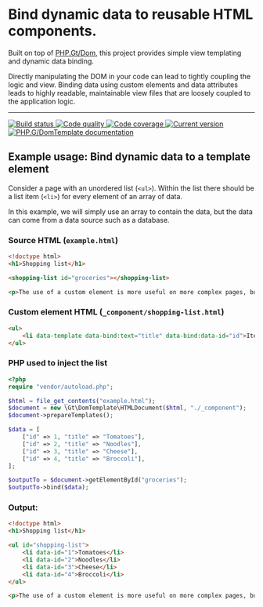 # Bind dynamic data to reusable HTML components.

Built on top of [PHP.Gt/Dom][dom], this project provides simple view templating and dynamic data binding.

Directly manipulating the DOM in your code can lead to tightly coupling the logic and view. Binding data using custom elements and data attributes leads to highly readable, maintainable view files that are loosely coupled to the application logic.  

***

<a href="https://circleci.com/gh/PhpGt/DomTemplate" target="_blank">
	<img src="https://badge.status.php.gt/domtemplate-build.svg" alt="Build status" />
</a>
<a href="https://scrutinizer-ci.com/g/PhpGt/DomTemplate" target="_blank">
	<img src="https://badge.status.php.gt/domtemplate-quality.svg" alt="Code quality" />
</a>
<a href="https://scrutinizer-ci.com/g/PhpGt/DomTemplate" target="_blank">
	<img src="https://badge.status.php.gt/domtemplate-coverage.svg" alt="Code coverage" />
</a>
<a href="https://packagist.org/packages/PhpGt/DomTemplate" target="_blank">
	<img src="https://badge.status.php.gt/domtemplate-version.svg" alt="Current version" />
</a>
<a href="http://www.php.gt/domtemplate" target="_blank">
	<img src="https://badge.status.php.gt/domtemplate-docs.svg" alt="PHP.G/DomTemplate documentation" />
</a>

## Example usage: Bind dynamic data to a template element

Consider a page with an unordered list (`<ul>`). Within the list there should be a list item (`<li>`) for every element of an array of data.

In this example, we will simply use an array to contain the data, but the data can come from a data source such as a database.

### Source HTML (`example.html`)

```html
<!doctype html>
<h1>Shopping list</h1>

<shopping-list id="groceries"></shopping-list>

<p>The use of a custom element is more useful on more complex pages, but is shown above as an example.</p>
```

### Custom element HTML (`_component/shopping-list.html`)

```html
<ul>
	<li data-template data-bind:text="title" data-bind:data-id="id">Item name</li>
</ul>
```

### PHP used to inject the list

```php
<?php
require "vendor/autoload.php";

$html = file_get_contents("example.html");
$document = new \Gt\DomTemplate\HTMLDocument($html, "./_component");
$document->prepareTemplates();

$data = [
	["id" => 1, "title" => "Tomatoes"],
	["id" => 2, "title" => "Noodles"],
	["id" => 3, "title" => "Cheese"],
	["id" => 4, "title" => "Broccoli"],
];

$outputTo = $document->getElementById("groceries");
$outputTo->bind($data);
```

### Output:

```html
<!doctype html>
<h1>Shopping list</h1>

<ul id="shopping-list">
	<li data-id="1">Tomatoes</li>
	<li data-id="2">Noodles</li>
	<li data-id="3">Cheese</li>
	<li data-id="4">Broccoli</li>
</ul>

<p>The use of a custom element is more useful on more complex pages, but is shown above as an example.</p>
```

[dom]: https://www.php.gt/dom
